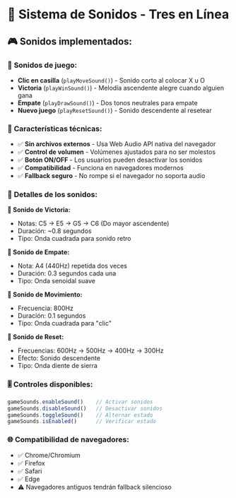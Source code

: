 # 🎵 Sistema de Sonidos - Tres en Línea

## 🎮 Sonidos implementados:

### 🎯 **Sonidos de juego:**
- **Clic en casilla** (`playMoveSound()`) - Sonido corto al colocar X u O
- **Victoria** (`playWinSound()`) - Melodía ascendente alegre cuando alguien gana
- **Empate** (`playDrawSound()`) - Dos tonos neutrales para empate
- **Nuevo juego** (`playResetSound()`) - Sonido descendente al resetear

### 🔧 **Características técnicas:**
- ✅ **Sin archivos externos** - Usa Web Audio API nativa del navegador
- ✅ **Control de volumen** - Volúmenes ajustados para no ser molestos
- ✅ **Botón ON/OFF** - Los usuarios pueden desactivar los sonidos
- ✅ **Compatibilidad** - Funciona en navegadores modernos
- ✅ **Fallback seguro** - No rompe si el navegador no soporta audio

### 🎼 **Detalles de los sonidos:**

**🎉 Sonido de Victoria:**
- Notas: C5 → E5 → G5 → C6 (Do mayor ascendente)
- Duración: ~0.8 segundos
- Tipo: Onda cuadrada para sonido retro

**🤝 Sonido de Empate:**
- Nota: A4 (440Hz) repetida dos veces
- Duración: 0.3 segundos cada una
- Tipo: Onda senoidal suave

**🔄 Sonido de Movimiento:**
- Frecuencia: 800Hz
- Duración: 0.1 segundos
- Tipo: Onda cuadrada para "clic"

**🔄 Sonido de Reset:**
- Frecuencias: 600Hz → 500Hz → 400Hz → 300Hz
- Efecto: Sonido descendente
- Tipo: Onda diente de sierra

### 🎚️ **Controles disponibles:**
```jsx
gameSounds.enableSound()    // Activar sonidos
gameSounds.disableSound()   // Desactivar sonidos
gameSounds.toggleSound()    // Alternar estado
gameSounds.isEnabled()      // Verificar estado
```

### 🌐 **Compatibilidad de navegadores:**
- ✅ Chrome/Chromium
- ✅ Firefox
- ✅ Safari
- ✅ Edge
- ⚠️ Navegadores antiguos tendrán fallback silencioso
